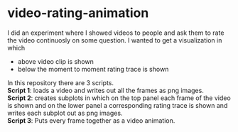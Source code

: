 # video-rating-animation

I did an experiment where I showed videos to people and ask them to rate the video continuosly on some question.
I wanted to get a visualization in which
- above video clip is shown
- below the moment to moment rating trace is shown

In this repository there are 3 scripts.  
__Script 1__: loads a video and writes out all the frames as png images.  
__Script 2__: creates subplots in which on the top panel each frame of the video is shown and on the lower panel a corresponding rating trace is shown and writes each subplot out as png images.   
__Script 3__: Puts every frame together as a video animation.
